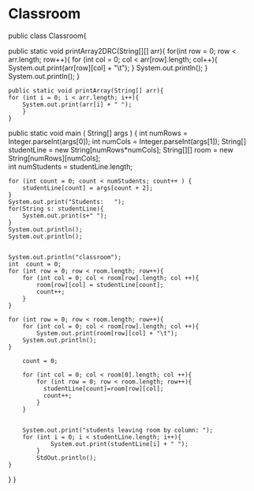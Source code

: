 # Classroom

public class Classroom{
  

  public static void printArray2DRC(String[][] arr){
    for(int row = 0; row < arr.length; row++){
        for (int col = 0; col < arr[row].length; col++){
            System.out.print(arr[row][col] + "\t");
        }
        System.out.println();
    }
           System.out.println(); 
  }
  
    public static void printArray(String[] arr){ 
    for (int i = 0; i < arr.length; i++){
        System.out.print(arr[i] + " ");
        }   
    }

  public static void main ( String[] args ) {
    int numRows = Integer.parseInt(args[0]); 
    int numCols = Integer.parseInt(args[1]); 
    String[] studentLine = new String[numRows*numCols]; 
    String[][] room = new String[numRows][numCols];  
    int numStudents = studentLine.length; 

    for (int count = 0; count < numStudents; count++ ) { 
        studentLine[count] = args[count + 2]; 
    }
    System.out.print("Students:   "); 
    for(String s: studentLine){
        System.out.print(s+" ");
    }
    System.out.println();
    System.out.println();

    
    System.out.println("classroom");
    int  count = 0;        
    for (int row = 0; row < room.length; row++){
        for (int col = 0; col < room[row].length; col ++){
            room[row][col] = studentLine[count];
            count++;
        }
    }
   
    for (int row = 0; row < room.length; row++){
        for (int col = 0; col < room[row].length; col ++){
            System.out.print(room[row][col] + "\t");
        System.out.println();
    }
      
        count = 0;
   
        for (int col = 0; col < room[0].length; col ++){ 
            for (int row = 0; row < room.length; row++){
              studentLine[count]=room[row][col];
              count++;
            }
        }

       
        System.out.print("students leaving room by column: ");
        for (int i = 0; i < studentLine.length; i++){
                System.out.print(studentLine[i] + " ");
            }
            StdOut.println();
    }
}
}

